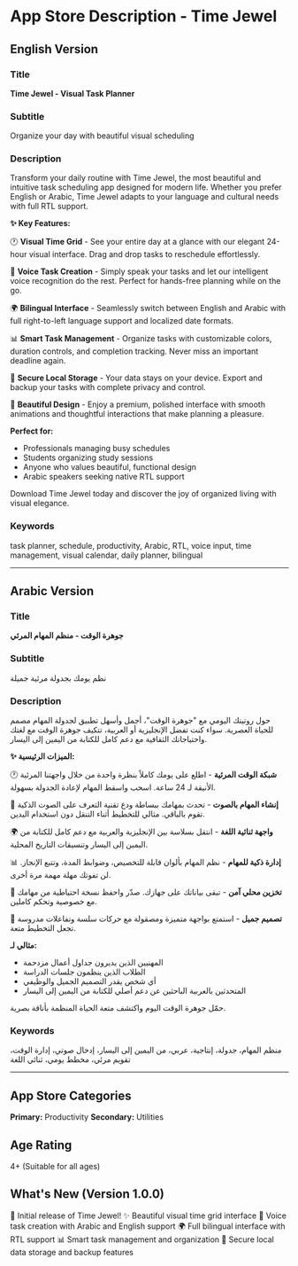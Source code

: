 # App Store Description - Time Jewel

## English Version

### Title
**Time Jewel - Visual Task Planner**

### Subtitle
Organize your day with beautiful visual scheduling

### Description

Transform your daily routine with Time Jewel, the most beautiful and intuitive task scheduling app designed for modern life. Whether you prefer English or Arabic, Time Jewel adapts to your language and cultural needs with full RTL support.

**✨ Key Features:**

🕐 **Visual Time Grid** - See your entire day at a glance with our elegant 24-hour visual interface. Drag and drop tasks to reschedule effortlessly.

🎤 **Voice Task Creation** - Simply speak your tasks and let our intelligent voice recognition do the rest. Perfect for hands-free planning while on the go.

🌍 **Bilingual Interface** - Seamlessly switch between English and Arabic with full right-to-left language support and localized date formats.

📊 **Smart Task Management** - Organize tasks with customizable colors, duration controls, and completion tracking. Never miss an important deadline again.

💾 **Secure Local Storage** - Your data stays on your device. Export and backup your tasks with complete privacy and control.

🎨 **Beautiful Design** - Enjoy a premium, polished interface with smooth animations and thoughtful interactions that make planning a pleasure.

**Perfect for:**
- Professionals managing busy schedules
- Students organizing study sessions
- Anyone who values beautiful, functional design
- Arabic speakers seeking native RTL support

Download Time Jewel today and discover the joy of organized living with visual elegance.

### Keywords
task planner, schedule, productivity, Arabic, RTL, voice input, time management, visual calendar, daily planner, bilingual

---

## Arabic Version

### Title
**جوهرة الوقت - منظم المهام المرئي**

### Subtitle
نظم يومك بجدولة مرئية جميلة

### Description

حول روتينك اليومي مع "جوهرة الوقت"، أجمل وأسهل تطبيق لجدولة المهام مصمم للحياة العصرية. سواء كنت تفضل الإنجليزية أو العربية، تتكيف جوهرة الوقت مع لغتك واحتياجاتك الثقافية مع دعم كامل للكتابة من اليمين إلى اليسار.

**✨ الميزات الرئيسية:**

🕐 **شبكة الوقت المرئية** - اطلع على يومك كاملاً بنظرة واحدة من خلال واجهتنا المرئية الأنيقة لـ 24 ساعة. اسحب واسقط المهام لإعادة الجدولة بسهولة.

🎤 **إنشاء المهام بالصوت** - تحدث بمهامك ببساطة ودع تقنية التعرف على الصوت الذكية تقوم بالباقي. مثالي للتخطيط أثناء التنقل دون استخدام اليدين.

🌍 **واجهة ثنائية اللغة** - انتقل بسلاسة بين الإنجليزية والعربية مع دعم كامل للكتابة من اليمين إلى اليسار وتنسيقات التاريخ المحلية.

📊 **إدارة ذكية للمهام** - نظم المهام بألوان قابلة للتخصيص، وضوابط المدة، وتتبع الإنجاز. لن تفوتك مهلة مهمة مرة أخرى.

💾 **تخزين محلي آمن** - تبقى بياناتك على جهازك. صدّر واحفظ نسخة احتياطية من مهامك مع خصوصية وتحكم كاملين.

🎨 **تصميم جميل** - استمتع بواجهة متميزة ومصقولة مع حركات سلسة وتفاعلات مدروسة تجعل التخطيط متعة.

**مثالي لـ:**
- المهنيين الذين يديرون جداول أعمال مزدحمة
- الطلاب الذين ينظمون جلسات الدراسة
- أي شخص يقدر التصميم الجميل والوظيفي
- المتحدثين بالعربية الباحثين عن دعم أصلي للكتابة من اليمين إلى اليسار

حمّل جوهرة الوقت اليوم واكتشف متعة الحياة المنظمة بأناقة بصرية.

### Keywords
منظم المهام، جدولة، إنتاجية، عربي، من اليمين إلى اليسار، إدخال صوتي، إدارة الوقت، تقويم مرئي، مخطط يومي، ثنائي اللغة

---

## App Store Categories
**Primary:** Productivity
**Secondary:** Utilities

## Age Rating
4+ (Suitable for all ages)

## What's New (Version 1.0.0)
🎉 Initial release of Time Jewel!
✨ Beautiful visual time grid interface
🎤 Voice task creation with Arabic and English support
🌍 Full bilingual interface with RTL support
📊 Smart task management and organization
💾 Secure local data storage and backup features